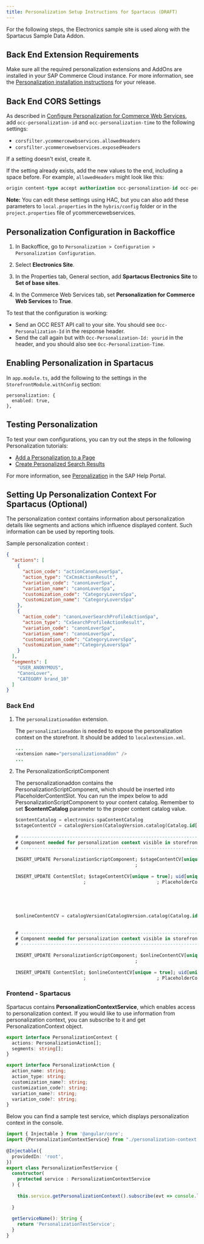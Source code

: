 ```yaml
---
title: Personalization Setup Instructions for Spartacus (DRAFT)
---
```


For the following steps, the Electronics sample site is used along with the Spartacus Sample Data Addon.

## Back End Extension Requirements

Make sure all the required personalization extensions and AddOns are installed in your SAP Commerce Cloud instance. For more information, see the [Personalization installation instructions](https://help.sap.com/viewer/86dd1373053a4c2da8f9885cc9fbe55d/latest/en-US/6a0dae49ef2c4fe3b475084079cb7360.html) for your release.

## Back End CORS Settings

As described in [Configure Personalization for Commerce Web Services](https://help.sap.com/viewer/86dd1373053a4c2da8f9885cc9fbe55d/latest/en-US/e970070f997041c7b3f3e77fcb762744.html), add `occ-personalization-id` and `occ-personalization-time` to the following settings:

- `corsfilter.ycommercewebservices.allowedHeaders`
- `corsfilter.ycommercewebservices.exposedHeaders`

If a setting doesn't exist, create it.

If the setting already exists, add the new values to the end, including a space before. For example, `allowedHeaders` might look like this:

```sql
origin content-type accept authorization occ-personalization-id occ-personalization-time
```

**Note:** You can edit these settings using HAC, but you can also add these parameters to `local.properties` in the `hybris/config` folder or in the `project.properties` file of ycommercewebservices.

## Personalization Configuration in Backoffice

1. In Backoffice, go to `Personalization > Configuration > Personalization Configuration`.

2. Select **Electronics Site**.

3. In the Properties tab, General section, add **Spartacus Electronics Site** to **Set of base sites**.

4. In the Commerce Web Services tab, set **Personalization for Commerce Web Services** to **True**.

  To test that the configuration is working:

  - Send an OCC REST API call to your site. You should see `Occ-Personalization-Id` in the response header. 
  - Send the call again but with `Occ-Personalization-Id: yourid` in the header,  and you should also see `Occ-Personalization-Time`.

## Enabling Personalization in Spartacus

In `app.module.ts`, add the following to the settings in the `StorefrontModule.withConfig` section:

```
personalization: {
  enabled: true,
},
```

## Testing Personalization

To test your own configurations, you can try out the steps in the following Personalization tutorials:

- [Add a Personalization to a Page](https://enable.cx.sap.com/media/Add+a+Personalization+to+a+Page+-+SAP+Commerce+Cloud/1_0nu4ayiu)
- [Create Personalized Search Results](https://enable.cx.sap.com/media/Create+Personalized+Search+Results+-+SAP+Commerce+Cloud/1_5dhey09h)

For more information, see [Peronalization](https://help.sap.com/viewer/86dd1373053a4c2da8f9885cc9fbe55d/latest/en-US/2aee3397ba474c0ba959e43f0fc5d3d4.html) in the SAP Help Portal.

## Setting Up Personalization Context For Spartacus (Optional)

The personalization context contains information about personalization details like segments and actions which influence displayed content. Such information can be used by reporting tools.

Sample personalization context :

```json
{
  "actions": [
    {
      "action_code": "actionCanonLoverSpa",
      "action_type": "CxCmsActionResult",
      "variation_code": "canonLoverSpa",
      "variation_name": "canonLoverSpa",
      "customization_code": "CategoryLoversSpa",
      "customization_name": "CategoryLoversSpa"
    },
    {
      "action_code": "canonLoverSearchProfileActionSpa",
      "action_type": "CxSearchProfileActionResult",
      "variation_code": "canonLoverSpa",
      "variation_name": "canonLoverSpa",
      "customization_code": "CategoryLoversSpa",
      "customization_name":"CategoryLoversSpa"
    }
  ],
  "segments": [
    "USER_ANONYMOUS",
    "CanonLover",
    "CATEGORY brand_10"
  ]
}
```

### Back End

1. The `personalizationaddon` extension.

    The `personalizationaddon` is needed to expose the personalization context on the storefront.
    It should be added to `localextension.xml`.

    ```java
    ...
    <extension name="personalizationaddon" />
    ...
    ```

2. The PersonalizationScriptComponent

    The personalizationaddon contains the PersonalizationScriptComponent, which should be inserted into PlaceholderContentSlot. 
    You can run the impex below to add PersonalizationScriptComponent to your content catalog. 
    Remember to set **$contentCatalog** parameter to the proper content catalog value.
  
   ```sql
   $contentCatalog = electronics-spaContentCatalog
   $stageContentCV = catalogVersion(CatalogVersion.catalog(Catalog.id[default=$contentCatalog]), CatalogVersion.version[default=Staged])[default=$contentCatalog:Staged]
  
   # -----------------------------------------------------------------------
   # Component needed for personalization context visible in storefront
   # -----------------------------------------------------------------------
  
   INSERT_UPDATE PersonalizationScriptComponent; $stageContentCV[unique = true]; uid[unique = true]             ; name                  ;
                                               ;                          ; PersonalizationScriptComponent ; PersonalizationScript ; PersonalizationScript ; ;
  
   INSERT_UPDATE ContentSlot; $stageContentCV[unique = true]; uid[unique = true]     ; active; cmsComponents(uid, $stageContentCV)[mode = append]
                            ;                          ; PlaceholderContentSlot ; true  ; PersonalizationScriptComponent
     
     
     
     
     
   $onlineContentCV = catalogVersion(CatalogVersion.catalog(Catalog.id[default=$contentCatalog]), CatalogVersion.version[default=Online])[default=$contentCatalog:Online]
     
     
   # -----------------------------------------------------------------------
   # Component needed for personalization context visible in storefront
   # -----------------------------------------------------------------------
     
   INSERT_UPDATE PersonalizationScriptComponent; $onlineContentCV[unique = true]; uid[unique = true]             ; name                  ;
                                               ;                          ; PersonalizationScriptComponent ; PersonalizationScript ; PersonalizationScript ; ;
     
   INSERT_UPDATE ContentSlot; $onlineContentCV[unique = true]; uid[unique = true]     ; active; cmsComponents(uid, $onlineContentCV)[mode = append]
                            ;                          ; PlaceholderContentSlot ; true  ; PersonalizationScriptComponent
   
    ```

### Frontend - Spartacus

Spartacus contains **PersonalizationContextService**, which enables access to personalization context. 
If you would like to use information from personalization context, you can subscribe to it and get PersonalizationContext object.

```ts
export interface PersonalizationContext {
  actions: PersonalizationAction[];
  segments: string[];
}

export interface PersonalizationAction {
  action_name: string;
  action_type: string;
  customization_name?: string;
  customization_code?: string;
  variation_name?: string;
  variation_code?: string;
}
```

Below you can find a sample test service, which displays personalization context in the console. 

```ts
import { Injectable } from '@angular/core';
import {PersonalizationContextService} from "./personalization-context.service";
  
@Injectable({
  providedIn: 'root',
})
export class PersonalizationTestService {
  constructor(
    protected service : PersonalizationContextService
  ) {
  
    this.service.getPersonalizationContext().subscribe(evt => console.log(evt));
  
  }
  
  getServiceName(): String {
    return 'PersonalizationTestService';
  }
}
```

